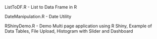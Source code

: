 ListToDF.R - List to Data Frame in R

DateManipulation.R - Date Utility

RShinyDemo.R - Demo Multi page application using R Shiny, Example of Data Tables, File Upload, Histogram with Slider and Dashboard
